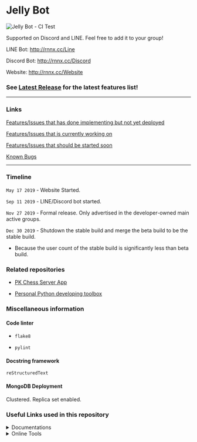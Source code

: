 # Jelly Bot

![Jelly Bot - CI Test](https://github.com/RaenonX/Jelly-Bot/workflows/Jelly%20Bot%20-%20CI%20Test/badge.svg)

Supported on Discord and LINE. Feel free to add it to your group!

LINE Bot: http://rnnx.cc/Line

Discord Bot: http://rnnx.cc/Discord

Website: http://rnnx.cc/Website

### See [Latest Release](https://github.com/RaenonX/Jelly-Bot/releases/latest) for the latest features list!

<hr>

### Links

[Features/Issues that has done implementing but not yet deployed](https://github.com/RaenonX/Jelly-Bot/issues?q=is%3Aopen+is%3Aissue+label%3A%22Status%3A+Awaiting+PR%22)

[Features/Issues that is currently working on](https://github.com/RaenonX/Jelly-Bot/issues?q=is%3Aopen+is%3Aissue+label%3A%22Status%3A+In+Progress%22)

[Features/Issues that should be started soon](https://github.com/RaenonX/Jelly-Bot/issues?q=is%3Aopen+is%3Aissue+label%3A%22Priority%3A+9%22)

[Known Bugs](https://github.com/RaenonX/Jelly-Bot/issues?q=is%3Aopen+is%3Aissue+label%3A%22Type%3A+Bug%22)

<hr>

### Timeline

`May 17 2019` - Website Started.

`Sep 11 2019` - LINE/Discord bot started.

`Nov 27 2019` - Formal release. Only advertised in the developer-owned main active groups.

`Dec 30 2019` - Shutdown the stable build and merge the beta build to be the stable build.

- Because the user count of the stable build is significantly less than beta build.

### Related repositories

- [PK Chess Server App](https://github.com/RaenonX/Jellybot-PKChess)

- [Personal Python developing toolbox](https://github.com/RaenonX/PyToolbox)

### Miscellaneous information

#### Code linter

- `flake8`

- `pylint`

#### Docstring framework

`reStructuredText`

#### MongoDB Deployment

Clustered. Replica set enabled.

### Useful Links used in this repository

<details><summary>Documentations</summary>
<p>

- [reST syntax cheatsheet](https://thomas-cokelaer.info/tutorials/sphinx/rest_syntax.html)

- [reST syntax cheatsheet 2](https://docutils.sourceforge.io/docs/user/rst/quickref.html#section-structure)

- [MongoDB Standalone to Replica Set](https://docs.mongodb.com/manual/tutorial/convert-standalone-to-replica-set/)

</p>
</details> 

<details><summary>Online Tools</summary>
<p>

- [Json Schema Validator](https://www.jsonschemavalidator.net/)

- [`ObjectId` converter](https://steveridout.github.io/mongo-object-time/)

</p>
</details> 
